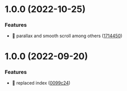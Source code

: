 # 1.0.0 (2022-10-25)


### Features

* 🎸 parallax and smooth scroll among others ([1714450](https://github.com/j-mcgregor/manyana/commit/1714450008ef93c73049632dd2e61dde05c87731))

# 1.0.0 (2022-09-20)


### Features

* 🎸 replaced index ([0099c24](https://github.com/s0szky/manyana-labs/commit/0099c24e4d807d1f50a7925d63f390ce526736d1))
